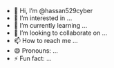 - 👋 Hi, I’m @hassan529cyber
- 👀 I’m interested in ...
- 🌱 I’m currently learning ...
- 💞️ I’m looking to collaborate on ...
- 📫 How to reach me ...
- 😄 Pronouns: ...
- ⚡ Fun fact: ...

<!---
hassan529cyber/hassan529cyber is a ✨ special ✨ repository because its `README.md` (this file) appears on your GitHub profile.
You can click the Preview link to take a look at your changes.
--->
